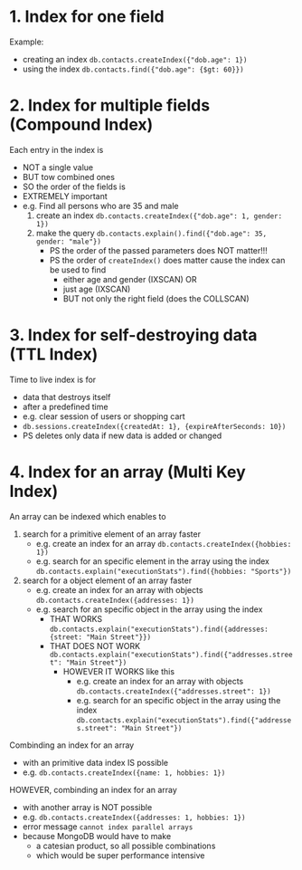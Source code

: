 # 1. Index for one field

Example:

- creating an index `db.contacts.createIndex({"dob.age": 1})`
- using the index `db.contacts.find({"dob.age": {$gt: 60}})`

# 2. Index for multiple fields (Compound Index)

Each entry in the index is

- NOT a single value
- BUT tow combined ones
- SO the order of the fields is
- EXTREMELY important
- e.g. Find all persons who are 35 and male
  1. create an index `db.contacts.createIndex({"dob.age": 1, gender: 1})`
  2. make the query `db.contacts.explain().find({"dob.age": 35, gender: "male"})`
     - PS the order of the passed parameters does NOT matter!!!
     - PS the order of `createIndex()` does matter cause the index can be used to find
       - either age and gender (IXSCAN) OR
       - just age (IXSCAN)
       - BUT not only the right field (does the COLLSCAN)

# 3. Index for self-destroying data (TTL Index)

Time to live index is for

- data that destroys itself
- after a predefined time
- e.g. clear session of users or shopping cart
- `db.sessions.createIndex({createdAt: 1}, {expireAfterSeconds: 10})`
- PS deletes only data if new data is added or changed

# 4. Index for an array (Multi Key Index)

An array can be indexed which enables to

1. search for a primitive element of an array faster
   - e.g. create an index for an array `db.contacts.createIndex({hobbies: 1})`
   - e.g. search for an specific element in the array using the index `db.contacts.explain("executionStats").find({hobbies: "Sports"})`
2. search for a object element of an array faster
   - e.g. create an index for an array with objects `db.contacts.createIndex({addresses: 1})`
   - e.g. search for an specific object in the array using the index
     - THAT WORKS `db.contacts.explain("executionStats").find({addresses: {street: "Main Street"}})`
     - THAT DOES NOT WORK `db.contacts.explain("executionStats").find({"addresses.street": "Main Street"})`
       - HOWEVER IT WORKS like this
         - e.g. create an index for an array with objects `db.contacts.createIndex({"addresses.street": 1})`
         - e.g. search for an specific object in the array using the index `db.contacts.explain("executionStats").find({"addresses.street": "Main Street"})`

Combinding an index for an array

- with an primitive data index IS possible
- e.g. `db.contacts.createIndex({name: 1, hobbies: 1})`

HOWEVER, combinding an index for an array

- with another array is NOT possible
- e.g. `db.contacts.createIndex({addresses: 1, hobbies: 1})`
- error message `cannot index parallel arrays`
- because MongoDB would have to make
  - a catesian product, so all possible combinations
  - which would be super performance intensive

